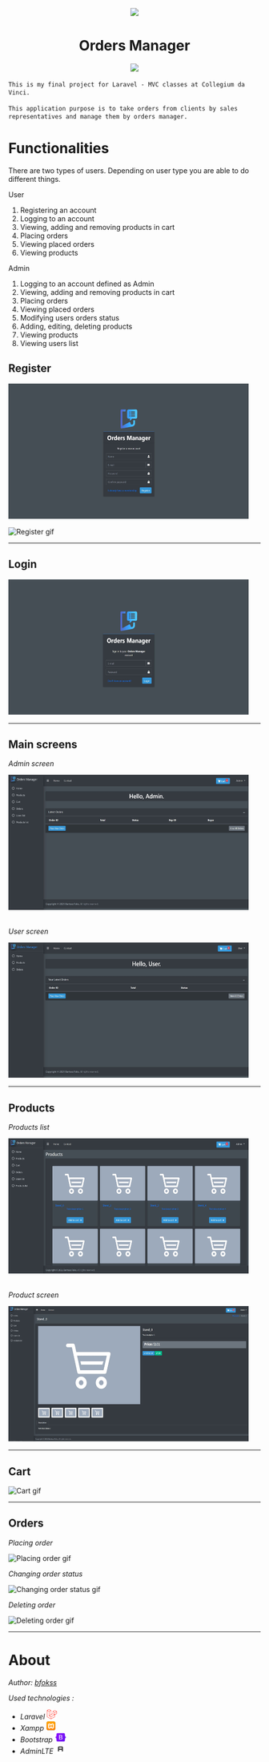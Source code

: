 <p align="center">
    <img src="https://i.imgur.com/eVGQqRw.png" width="100" >
    <br>
</p>
<h1 align="center"> Orders Manager </h1>
<p align="center"><a href="https://laravel.com" target="_blank"><img src="https://raw.githubusercontent.com/laravel/art/master/logo-lockup/5%20SVG/2%20CMYK/1%20Full%20Color/laravel-logolockup-cmyk-red.svg" width="100"></a></p>

    This is my final project for Laravel - MVC classes at Collegium da Vinci. 

    This application purpose is to take orders from clients by sales representatives and manage them by orders manager.

# Functionalities

There are two types of users. Depending on user type you are able to do different things.


User
<ol> 
    <li> Registering an account </li>
    <li> Logging to an account </li>
    <li> Viewing, adding and removing products in cart </li>
    <li> Placing orders </li>
    <li> Viewing placed orders </li>
    <li> Viewing products </li>  
</ol>

Admin
<ol> 
    <li> Logging to an account defined as Admin</li>
    <li> Viewing, adding and removing products in cart </li>
    <li> Placing orders </li>
    <li> Viewing placed orders </li>
    <li> Modifying users orders status </li>
    <li> Adding, editing, deleting products </li>
    <li> Viewing products </li> 
    <li> Viewing users list </li> 
</ol>

## Register
<img src="screenshots/register.jpg" alt="register screen" width=480 height=270>

![Register gif](https://media.giphy.com/media/SzrZwQN8BNNrCkdzb8/giphy.gif)

---

## Login
<img src="screenshots/login.jpg" alt="login screen" width=480 height=270>

---

## Main screens

<i> Admin screen </i>

<img src="screenshots/admin_screen.jpg" alt="admin screen" width=480 height=270>
<br><br>

<i> User screen </i>

<img src="screenshots/user_screen.jpg" alt="user screen" width=480 height=270>

---

## Products

<i> Products list </i>

<img src="screenshots/products.jpg" alt="products screen" width=480 height=270>
<br><br>

<i> Product screen </i>

<img src="screenshots/product.jpg" alt="product screen" width=480 height=270>

---

## Cart
![Cart gif](https://media.giphy.com/media/PvzU9oNEvee3qw6IKT/giphy.gif)

---

## Orders

<i> Placing order </i>

![Placing order gif](https://media.giphy.com/media/VvvGuOZgSZmsXgUik6/giphy.gif)


<i> Changing order status </i>

![Changing order status gif](https://media.giphy.com/media/cXNa86FnHzR9ekAkTM/giphy.gif)

<i> Deleting order </i>

![Deleting order gif](https://media.giphy.com/media/3WOj8pIQISrWoex14S/giphy.gif)

---

# About

<i>Author: <a href="https://github.com/bfokss">bfokss</a>

<i>Used technologies :</i>

<ul>
    <li> Laravel <img src="screenshots/laravel_icon.png" width=20 height=20>  </li>
    <li> Xampp <img src="screenshots/xampp_icon.png" width=20 height=20></li>
    <li> Bootstrap <img src="screenshots/bootstrap_icon.png" width=25 height=20></li>
    <li> AdminLTE <img src="screenshots/adminlte_icon.png" width=20 height=20></li>
</ul>



